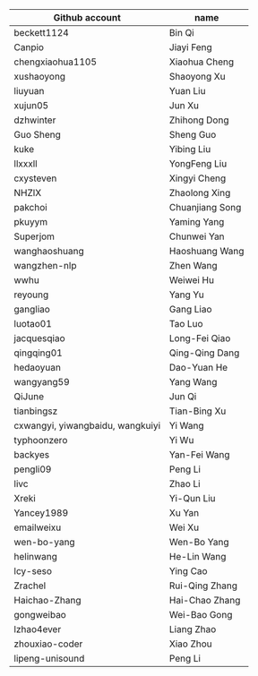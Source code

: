 | Github account | name |
|---|---|
| beckett1124 | Bin Qi |
| Canpio | Jiayi Feng |
| chengxiaohua1105 | Xiaohua Cheng |
| xushaoyong | Shaoyong Xu |
| liuyuan | Yuan Liu |
| xujun05 | Jun Xu |
| dzhwinter | Zhihong Dong |
| Guo Sheng | Sheng Guo |
| kuke | Yibing Liu |
| llxxxll | YongFeng Liu |
| cxysteven | Xingyi Cheng |
| NHZlX | Zhaolong Xing |
| pakchoi | Chuanjiang Song |
| pkuyym | Yaming Yang |
| Superjom | Chunwei Yan |
| wanghaoshuang | Haoshuang Wang |
| wangzhen-nlp | Zhen Wang |
| wwhu | Weiwei Hu |
| reyoung | Yang Yu |
| gangliao | Gang Liao |
| luotao01 | Tao Luo |
| jacquesqiao | Long-Fei Qiao |
| qingqing01 | Qing-Qing Dang |
| hedaoyuan | Dao-Yuan He |
| wangyang59 | Yang Wang |
| QiJune | Jun Qi |
| tianbingsz | Tian-Bing Xu |
| cxwangyi, yiwangbaidu, wangkuiyi | Yi Wang |
| typhoonzero | Yi Wu |
| backyes | Yan-Fei Wang |
| pengli09 | Peng Li |
| livc | Zhao Li |
| Xreki | Yi-Qun Liu |
| Yancey1989 | Xu Yan |
| emailweixu | Wei Xu |
| wen-bo-yang | Wen-Bo Yang |
| helinwang | He-Lin Wang |
| lcy-seso | Ying Cao |
| Zrachel | Rui-Qing Zhang |
| Haichao-Zhang | Hai-Chao Zhang |
| gongweibao | Wei-Bao Gong |
| lzhao4ever | Liang Zhao |
| zhouxiao-coder | Xiao Zhou |
| lipeng-unisound | Peng Li |
